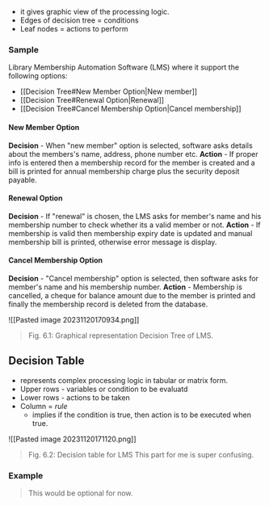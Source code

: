 
- it gives graphic view of the processing logic.
- Edges of decision tree = conditions
- Leaf nodes = actions to perform
### Sample
Library Membership Automation Software (LMS) where it support the following options:
- [[Decision Tree#New Member Option|New member]]
- [[Decision Tree#Renewal Option|Renewal]]
- [[Decision Tree#Cancel Membership Option|Cancel membership]]

#### New Member Option
**Decision** - When "new member" option is selected, software asks details about the members's name, address, phone number etc.
**Action** - If proper info is entered then a membership record for the member is created and a bill is printed for annual membership charge plus the security deposit payable.

#### Renewal Option
**Decision** - If "renewal" is chosen, the LMS asks for member's name and his membership number to check whether its a valid member or not. 
**Action** - If membership is valid then membership expiry date is updated and manual membership bill is printed, otherwise error message is display.

#### Cancel Membership Option
**Decision** - "Cancel membership" option is selected, then software asks for member's name and his membership number.
**Action** - Membership is cancelled, a cheque for balance amount due to the member is printed and finally the membership record is deleted from the database.

![[Pasted image 20231120170934.png]]
> Fig. 6.1: Graphical representation Decision Tree of LMS.

## Decision Table
- represents complex processing logic in tabular or matrix form.
- Upper rows - variables or condition to be evaluatd
- Lower rows - actions to be taken
- Column = *rule*
	- implies if the condition is true, then action is to be executed when true.

![[Pasted image 20231120171120.png]]
>Fig. 6.2: Decision table for LMS
>This part for me is super confusing.
### Example
> This would be optional for now.

